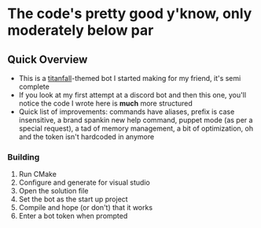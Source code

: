# The code's pretty good y'know, only moderately below par

## Quick Overview
- This is a [titanfall](https://en.wikipedia.org/wiki/Titanfall_2)-themed bot I started making for my friend, it's semi complete
- If you look at my first attempt at a discord bot and then this one, you'll notice the code I wrote here is **much** more structured
- Quick list of improvements: commands have aliases, prefix is case insensitive, a brand spankin new help command, puppet mode (as per a special request), a tad of memory management, a bit of optimization, oh and the token isn't hardcoded in anymore

### Building
1. Run CMake
2. Configure and generate for visual studio
3. Open the solution file
4. Set the bot as the start up project
5. Compile and hope (or don't) that it works
6. Enter a bot token when prompted
